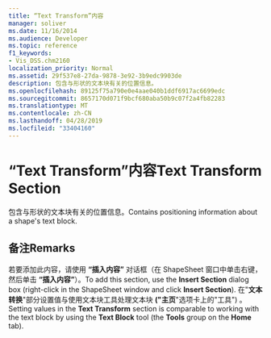 ```yaml
---
title: “Text Transform”内容
manager: soliver
ms.date: 11/16/2014
ms.audience: Developer
ms.topic: reference
f1_keywords:
- Vis_DSS.chm2160
localization_priority: Normal
ms.assetid: 29f537e8-27da-9878-3e92-3b9edc9903de
description: 包含与形状的文本块有关的位置信息。
ms.openlocfilehash: 89125f75a790e0e4aae040b1ddf6917ac6699edc
ms.sourcegitcommit: 8657170d071f9bcf680aba50b9c07f2a4fb82283
ms.translationtype: MT
ms.contentlocale: zh-CN
ms.lasthandoff: 04/28/2019
ms.locfileid: "33404160"
---
```

# <a name="text-transform-section"></a><span data-ttu-id="d652f-103">“Text Transform”内容</span><span class="sxs-lookup"><span data-stu-id="d652f-103">Text Transform Section</span></span>

<span data-ttu-id="d652f-104">包含与形状的文本块有关的位置信息。</span><span class="sxs-lookup"><span data-stu-id="d652f-104">Contains positioning information about a shape's text block.</span></span>
  
## <a name="remarks"></a><span data-ttu-id="d652f-105">备注</span><span class="sxs-lookup"><span data-stu-id="d652f-105">Remarks</span></span>

<span data-ttu-id="d652f-106">若要添加此内容，请使用 **“插入内容”** 对话框（在 ShapeSheet 窗口中单击右键，然后单击 **“插入内容”**）。</span><span class="sxs-lookup"><span data-stu-id="d652f-106">To add this section, use the **Insert Section** dialog box (right-click in the ShapeSheet window and click **Insert Section**).</span></span> <span data-ttu-id="d652f-107">在"**文本转换**"部分设置值与使用文本块工具处理文本块 **("主页**"选项卡上的"工具") 。  </span><span class="sxs-lookup"><span data-stu-id="d652f-107">Setting values in the **Text Transform** section is comparable to working with the text block by using the **Text Block** tool (the **Tools** group on the **Home** tab).</span></span> 
  

